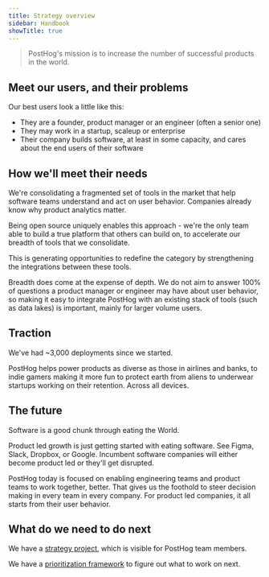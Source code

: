 ```yaml
---
title: Strategy overview
sidebar: Handbook
showTitle: true
---
```


> PostHog's mission is to increase the number of successful products in the world.

## Meet our users, and their problems

Our best users look a little like this:

* They are a founder, product manager or an engineer (often a senior one)
* They may work in a startup, scaleup or enterprise
* Their company builds software, at least in some capacity, and cares about the end users of their software

## How we'll meet their needs

We're consolidating a fragmented set of tools in the market that help software teams understand and act on user behavior. Companies already know why product analytics matter.

Being open source uniquely enables this approach - we're the only team able to build a true platform that others can build on, to accelerate our breadth of tools that we consolidate.

This is generating opportunities to redefine the category by strengthening the integrations between these tools.

Breadth does come at the expense of depth. We do not aim to answer 100% of questions a product manager or engineer may have about user behavior, so making it easy to integrate PostHog with an existing stack of tools (such as data lakes) is important, mainly for larger volume users.

## Traction

We've had ~3,000 deployments since we started. 

PostHog helps power products as diverse as those in airlines and banks, to indie gamers making it more fun to protect earth from aliens to underwear startups working on their retention. Across all devices.

## The future

Software is a good chunk through eating the World.

Product led growth is just getting started with eating software. See Figma, Slack, Dropbox, or Google. Incumbent software companies will either become product led or they'll get disrupted.

PostHog today is focused on enabling engineering teams and product teams to work together, better. That gives us the foothold to steer decision making in every team in every company. For product led companies, it all starts from their user behavior.

## What do we need to do next

We have a [strategy project](https://github.com/orgs/PostHog/projects/5), which is visible for PostHog team members.

We have a [prioritization framework](/handbook/strategy/prioritization) to figure out what to work on next.
